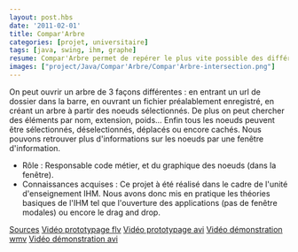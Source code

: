 ```yaml
---
layout: post.hbs
date: '2011-02-01'
title: Compar'Arbre
categories: [projet, universitaire]
tags: [java, swing, ihm, graphe]
resume: Compar'Arbre permet de repérer le plus vite possible des différences sur des arbres.
images: ["project/Java/Compar'Arbre/Compar'Arbre-intersection.png"]
---
```

On peut ouvrir un arbre de 3 façons différentes : en entrant un url de dossier dans la barre, en ouvrant un fichier préalablement enregistré, en créant un arbre à partir des noeuds sélectionnés. De plus on peut chercher des éléments par nom, extension, poids... Enfin tous les noeuds peuvent être sélectionnés, déselectionnés, déplacés ou encore cachés. Nous pouvons retrouver plus d'informations sur les noeuds par une fenêtre d'information.

* Rôle : Responsable code métier, et du graphique des noeuds (dans la fenêtre).
* Connaissances acquises : Ce projet à été réalisé dans le cadre de l'unité d'enseignement IHM. Nous avons donc mis en pratique les théories basiques de l'IHM tel que l'ouverture des applications (pas de fenêtre modales) ou encore le drag and drop.

<div class="container-link">
  <a href="/assets/images/project/Java/Compar'Arbre/Compar'Arbre.zip" target="_blank">Sources</a>
  <a href="/assets/images/project/Java/Compar'Arbre/compar'Arbre-previewPapier.flv" target="_blank">Vidéo prototypage flv</a>
  <a href="/assets/images/project/Java/Compar'Arbre/Compar'Arbre-previewPapier.avi" target="_blank">Vidéo prototypage avi</a>
  <a href="/assets/images/project/Java/Compar'Arbre/Compar'arbre.wmv" target="_blank">Vidéo démonstration wmv</a>
  <a href="/assets/images/project/Java/Compar'Arbre/Compar'arbre.avi" target="_blank">Vidéo démonstration avi</a>
</div>